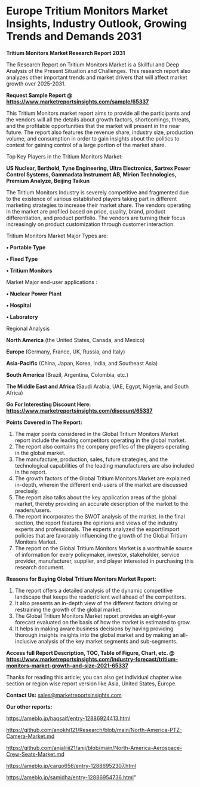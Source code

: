  # Europe Tritium Monitors Market Insights, Industry Outlook, Growing Trends and Demands 2031

<strong>Tritium Monitors Market Research Report 2031</strong>

The Research Report on Tritium Monitors Market is a Skillful and Deep Analysis of the Present Situation and Challenges. This research report also analyzes other important trends and market drivers that will affect market growth over 2025-2031.

<strong>Request Sample Report @ <a href=https://www.marketreportsinsights.com/sample/65337>https://www.marketreportsinsights.com/sample/65337</a></strong>

This Tritium Monitors market report aims to provide all the participants and the vendors will all the details about growth factors, shortcomings, threats, and the profitable opportunities that the market will present in the near future. The report also features the revenue share, industry size, production volume, and consumption in order to gain insights about the politics to contest for gaining control of a large portion of the market share.

Top Key Players in the Tritium Monitors Market:

<strong>US Nuclear, Berthold, Tyne Engineering, Ultra Electronics, Sartrex Power Control Systems, Gammadata Instrument AB, Mirion Technologies, Premium Analyze, Beijing Taikun</strong>

The Tritium Monitors Industry is severely competitive and fragmented due to the existence of various established players taking part in different marketing strategies to increase their market share. The vendors operating in the market are profiled based on price, quality, brand, product differentiation, and product portfolio. The vendors are turning their focus increasingly on product customization through customer interaction.

Tritium Monitors Market Major Types are:

<strong>• Portable Type

• Fixed Type

• Tritium Monitors</strong>

Market Major end-user applications :

<strong>• Nuclear Power Plant

• Hospital

• Laboratory</strong>

Regional Analysis

</u><strong><b>North America</b></strong> (the United States, Canada, and Mexico)

<strong><b>Europe </b></strong>(Germany, France, UK, Russia, and Italy)

<strong><b>Asia-Pacific</b></strong> (China, Japan, Korea, India, and Southeast Asia)

<strong><b>South America</b></strong> (Brazil, Argentina, Colombia, etc.)

<strong><b>The Middle East and Africa</b></strong> (Saudi Arabia, UAE, Egypt, Nigeria, and South Africa)

<strong>Go For Interesting Discount Here: <a href=https://www.marketreportsinsights.com/discount/65337>https://www.marketreportsinsights.com/discount/65337</a></strong>

<strong>Points Covered in The Report:</strong>
<ol>
  <li>The major points considered in the Global Tritium Monitors Market report include the leading competitors operating in the global market.</li>
  <li>The report also contains the company profiles of the players operating in the global market.</li>
  <li>The manufacture, production, sales, future strategies, and the technological capabilities of the leading manufacturers are also included in the report.</li>
  <li>The growth factors of the Global Tritium Monitors Market are explained in-depth, wherein the different end-users of the market are discussed precisely.</li>
  <li>The report also talks about the key application areas of the global market, thereby providing an accurate description of the market to the readers/users.</li>
  <li>The report incorporates the SWOT analysis of the market. In the final section, the report features the opinions and views of the industry experts and professionals. The experts analyzed the export/import policies that are favorably influencing the growth of the Global Tritium Monitors Market.</li>
  <li>The report on the Global Tritium Monitors Market is a worthwhile source of information for every policymaker, investor, stakeholder, service provider, manufacturer, supplier, and player interested in purchasing this research document.</li>
</ol>
<strong>Reasons for Buying Global Tritium Monitors Market Report:</strong>

<ol>
  <li>The report offers a detailed analysis of the dynamic competitive landscape that keeps the reader/client well ahead of the competitors.</li>
  <li>It also presents an in-depth view of the different factors driving or restraining the growth of the global market.</li>
  <li>The Global Tritium Monitors Market report provides an eight-year forecast evaluated on the basis of how the market is estimated to grow.</li>
  <li>It helps in making aware business decisions by having providing thorough insights insights into the global market and by making an all-inclusive analysis of the key market segments and sub-segments.</li>
</ol>
<strong>Access full Report Description, TOC, Table of Figure, Chart, etc. @ <a href=https://www.marketreportsinsights.com/industry-forecast/tritium-monitors-market-growth-and-size-2021-65337>https://www.marketreportsinsights.com/industry-forecast/tritium-monitors-market-growth-and-size-2021-65337</a></strong>


Thanks for reading this article; you can also get individual chapter wise section or region wise report version like Asia, United States, Europe.

<strong>Contact Us:</strong>
sales@marketreportsinsights.com

<strong>Our other reports:</strong>

<a href=https://ameblo.jp/haqsaif/entry-12886924413.html>https://ameblo.jp/haqsaif/entry-12886924413.html</a>

<a href=https://github.com/anokhi121/Research/blob/main/North-America-PTZ-Camera-Market.md>https://github.com/anokhi121/Research/blob/main/North-America-PTZ-Camera-Market.md</a>

<a href=https://github.com/anjaliiii21/anjj/blob/main/North-America-Aerospace-Crew-Seats-Market.md>https://github.com/anjaliiii21/anjj/blob/main/North-America-Aerospace-Crew-Seats-Market.md</a>

<a href=https://ameblo.jp/cargo656/entry-12886952307.html>https://ameblo.jp/cargo656/entry-12886952307.html</a>

<a href=https://ameblo.jp/samidha/entry-12886954736.html>https://ameblo.jp/samidha/entry-12886954736.html</a>"
